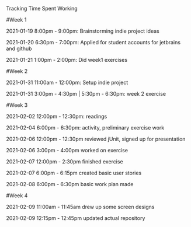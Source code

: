 Tracking Time Spent Working

#Week 1

2021-01-19 8:00pm - 9:00pm: Brainstorming indie project ideas

2021-01-20 6:30pm - 7:00pm: Applied for student accounts for jetbrains and github

2021-01-21 1:00pm - 2:00pm: Did week1 exercises

#Week 2

2021-01-31 11:00am - 12:00pm: Setup indie project

2021-01-31 3:00pm - 4:30pm | 5:30pm - 6:30pm: week 2 exercise

#Week 3

2021-02-02 12:00pm - 12:30pm: readings

2021-02-04 6:00pm - 6:30pm: activity, preliminary exercise work

2021-02-06 12:00pm - 12:30pm reviewed jUnit, signed up for presentation

2021-02-06 3:00pm - 4:00pm worked on exercise

2021-02-07 12:00pm - 2:30pm finished exercise

2021-02-07 6:00pm - 6:15pm created basic user stories

2021-02-08 6:00pm - 6:30pm basic work plan made

#Week 4

2021-02-09 11:00am - 11:45am drew up some screen designs

2021-02-09 12:15pm - 12:45pm updated actual repository